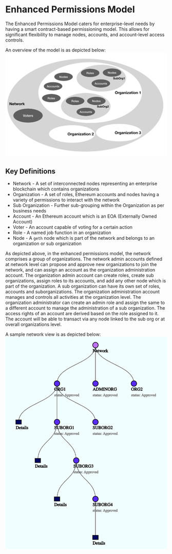 # Enhanced Permissions Model

The Enhanced Permissions Model caters for enterprise-level needs by having a smart contract-based permissioning model.
This allows for significant flexibility to manage nodes, accounts, and account-level access controls.

An overview of the model is as depicted below:
![permissions mode](../../../images/PermissionsModel.png)

## Key Definitions

* Network - A set of interconnected nodes representing an enterprise blockchain which contains organizations
* Organization - A set of roles, Ethereum accounts and nodes having a variety of permissions to interact with the network
* Sub Organization - Further sub-grouping within the Organization as per business needs
* Account - An Ethereum account which is an EOA (Externally Owned Account)
* Voter - An account capable of voting for a certain action
* Role - A named job function in an organization
* Node - A `geth` node which is part of the network and belongs to an organization or sub organization

As depicted above, in the enhanced permissions model, the network comprises a group of organizations.
The network admin accounts defined at network level can propose and approve new organizations to join
the network, and can assign an account as the organization administration account. The organization admin
account can create roles, create sub organizations, assign roles to its accounts, and add any other node
which is part of the organization. A sub organization can have its own set of roles, accounts and
suborganizations. The organization administration account manages and controls all activities at the
organization level. The organization administrator can create an admin role and assign the same to a
different account to manage the administration of a sub organization. The access rights of an account
are derived based on the role assigned to it. The account will be able to transact via any node linked to
the sub org or at overall organizations level.

A sample network view is as depicted below:
![sample mode](../../../images/sampleNetwork.png)
